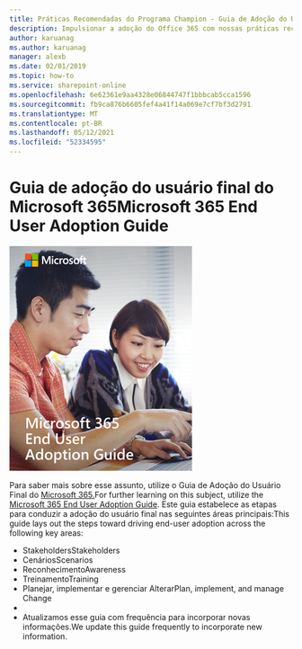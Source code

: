 ```yaml
---
title: Práticas Recomendadas do Programa Champion - Guia de Adoção do Usuário Final do Microsoft 365
description: Impulsionar a adoção do Office 365 com nossas práticas recomendadas do Programa Champion e o Guia de Adoção do Usuário Final do Microsoft 365.
author: karuanag
ms.author: karuanag
manager: alexb
ms.date: 02/01/2019
ms.topic: how-to
ms.service: sharepoint-online
ms.openlocfilehash: 6e62361e9aa4328e06844747f1bbbcab5cca1596
ms.sourcegitcommit: fb9ca876b6605fef4a41f14a069e7cf7bf3d2791
ms.translationtype: MT
ms.contentlocale: pt-BR
ms.lasthandoff: 05/12/2021
ms.locfileid: "52334595"
---
```

# <a name="microsoft-365-end-user-adoption-guide"></a><span data-ttu-id="8bb8b-103">Guia de adoção do usuário final do Microsoft 365</span><span class="sxs-lookup"><span data-stu-id="8bb8b-103">Microsoft 365 End User Adoption Guide</span></span>

![Guia de adoção do Microsoft 365](media/m365euguide.png)

<span data-ttu-id="8bb8b-105">Para saber mais sobre esse assunto, utilize o Guia de Adoção do Usuário Final do [Microsoft 365.](https://aka.ms/adoptionguide)</span><span class="sxs-lookup"><span data-stu-id="8bb8b-105">For further learning on this subject, utilize the [Microsoft 365 End User Adoption Guide](https://aka.ms/adoptionguide).</span></span> <span data-ttu-id="8bb8b-106">Este guia estabelece as etapas para conduzir a adoção do usuário final nas seguintes áreas principais:</span><span class="sxs-lookup"><span data-stu-id="8bb8b-106">This guide lays out the steps toward driving end-user adoption across the following key areas:</span></span>

- <span data-ttu-id="8bb8b-107">Stakeholders</span><span class="sxs-lookup"><span data-stu-id="8bb8b-107">Stakeholders</span></span>
- <span data-ttu-id="8bb8b-108">Cenários</span><span class="sxs-lookup"><span data-stu-id="8bb8b-108">Scenarios</span></span>
- <span data-ttu-id="8bb8b-109">Reconhecimento</span><span class="sxs-lookup"><span data-stu-id="8bb8b-109">Awareness</span></span>
- <span data-ttu-id="8bb8b-110">Treinamento</span><span class="sxs-lookup"><span data-stu-id="8bb8b-110">Training</span></span> 
- <span data-ttu-id="8bb8b-111">Planejar, implementar e gerenciar Alterar</span><span class="sxs-lookup"><span data-stu-id="8bb8b-111">Plan, implement, and manage Change</span></span>
- 
- <span data-ttu-id="8bb8b-112">Atualizamos esse guia com frequência para incorporar novas informações.</span><span class="sxs-lookup"><span data-stu-id="8bb8b-112">We update this guide frequently to incorporate new information.</span></span>